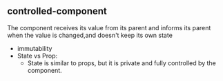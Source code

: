 ## controlled-component
  The component receives its value from its parent and informs its parent when the value is changed,and doesn't keep its own state
* immutability
* State vs Prop:
  * State is similar to props, but it is private and fully controlled by the component.
